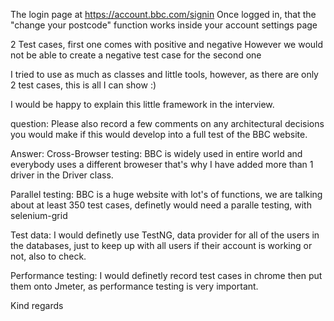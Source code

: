 The login page at https://account.bbc.com/signin
Once logged in, that the "change your postcode" function works inside your account settings page

2 Test cases, first one comes with positive and negative
However we would not be able to create a negative test case for the second one

I tried to use as much as classes and little tools, however, as there are only 2 test cases, this is all I can show :)

I would be happy to explain this little framework in the interview.

question: Please also record a few comments on any architectural decisions you would make if this would develop into a full test of the BBC website.

Answer: Cross-Browser testing: BBC is widely used in entire world and everybody uses a different broweser that's why I have added more than 1 driver in the Driver class.

Parallel testing: BBC is a huge website with lot's of functions, we are talking about at least 350 test cases, definetly would need a paralle testing, with selenium-grid

Test data: I would definetly use TestNG, data provider for all of the users in the databases, just to keep up with all users if their account is working or not, also to check.

Performance testing: I would definetly record test cases in chrome then put them onto Jmeter, as performance testing is very important.

Kind regards